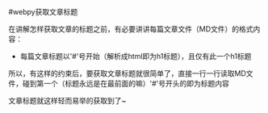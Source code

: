#webpy获取文章标题

在讲解怎样获取文章的标题之前，有必要讲讲每篇文章文件（MD文件）的格式内容：

* 每篇文章标题以'#'号开始（解析成html即为h1标题），且仅有此一个h1标题

所以，有这样的约束后，要获取文章标题就很简单了，直接一行一行读取MD文件，碰到第一个（标题永远是在最前面的嘛）'#'号开头的即为标题内容

文章标题就这样轻而易举的获取到了~
